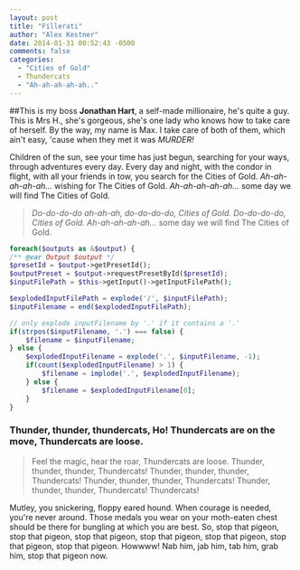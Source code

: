 ```yaml
---
layout: post
title: "Fillerati"
author: "Alex Kestner"
date: 2014-01-31 00:52:43 -0500
comments: false
categories:
  - "Cities of Gold"
  - Thundercats
  - "Ah-ah-ah-ah-ah.."
---
```

##This is my boss
__Jonathan Hart__, a self-made millionaire, he's quite a guy. This is
Mrs H., she's gorgeous, she's one lady who knows how to take care of herself. By the way,
my name is Max. I take care of both of them, which ain't easy, 'cause when they met
it was *MURDER!*

Children of the sun, see your time has just begun, searching for your ways, through
adventures every day. Every day and night, with the condor in flight, with all your
friends in tow, you search for the Cities of Gold. _Ah-ah-ah-ah-ah..._ wishing for The
Cities of Gold. _Ah-ah-ah-ah-ah..._ <!-- more --> some day we will find The Cities of Gold.
> _Do-do-do-do ah-ah-ah, do-do-do-do, Cities of Gold. Do-do-do-do, Cities of Gold. Ah-ah-ah-ah-ah..._
> some day we will find The Cities of Gold.

```php
foreach($outputs as &$output) {
/** @var Output $output */
$presetId = $output->getPresetId();
$outputPreset = $output->requestPresetById($presetId);
$inputFilePath = $this->getInput()->getInputFilePath();

$explodedInputFilePath = explode('/', $inputFilePath);
$inputFilename = end($explodedInputFilePath);

// only explode inputFilename by '.' if it contains a '.'
if(strpos($inputFilename, '.') === false) {
    $filename = $inputFilename;
} else {
    $explodedInputFilename = explode('.', $inputFilename, -1);
    if(count($explodedInputFilename) > 1) {
        $filename = implode('.', $explodedInputFilename);
    } else {
        $filename = $explodedInputFilename[0];
    }
}
```

### **Thunder, thunder, thundercats, Ho! Thundercats are on the move, Thundercats are loose.**
> Feel the magic, hear the roar, Thundercats are loose. Thunder, thunder, thunder, Thundercats!
> Thunder, thunder, thunder, Thundercats! Thunder, thunder, thunder, Thundercats! Thunder,
> thunder, thunder, Thundercats! Thundercats!

Mutley, you snickering, floppy eared hound. When courage is needed, you're never around.
Those medals you wear on your moth-eaten chest should be there for bungling at which you
are best. So, stop that pigeon, stop that pigeon, stop that pigeon, stop that pigeon, stop
that pigeon, stop that pigeon, stop that pigeon. Howwww! Nab him, jab him, tab him, grab him,
stop that pigeon now.